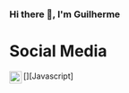 ### Hi there 👋, I'm Guilherme

# Social Media

[<img align="left" width="22px" src="https://user-images.githubusercontent.com/79471410/131130851-ad3d2cb9-7473-4a20-965b-2cbe1aaaaad8.png" />][Javascript]
